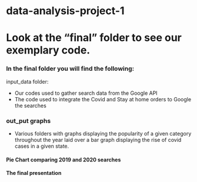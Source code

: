 # data-analysis-project-1

# Look at the “final” folder to see our exemplary code. 

### In the final folder you will find the following:
 input_data folder:
- Our codes used to gather search data from the Google API
- The code used to integrate the Covid and Stay at home orders to Google the searches 

### out_put graphs 
- Various folders with graphs displaying the popularity of a given category throughout the year laid over a bar graph displaying the rise of covid cases in a given state. 

#### Pie Chart comparing 2019 and 2020 searches 

#### The final presentation 



